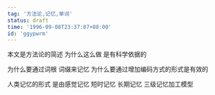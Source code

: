 ```yaml
---
tag: '方法论,记忆,单词'
status: draft
time: '1996-09-08T23:37:07+08:00'
id: 'ggypwrm'
---
```


本文是方法论的简述 为什么这么做 是有科学依据的

为什么要通过词根 词缀来记忆 为什么要通过增加编码方式的形式是有效的

人类记忆的形式 是由感觉记忆 短时记忆 长期记忆 三级记忆加工模型